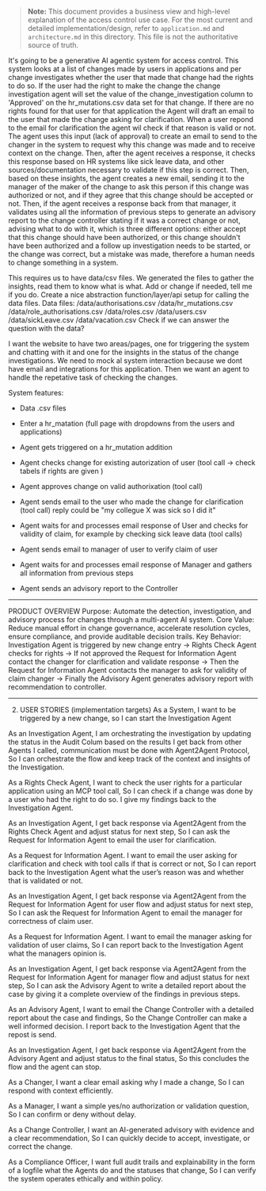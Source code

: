 > **Note:** This document provides a business view and high-level explanation of the access control use case. For the most current and detailed implementation/design, refer to `application.md` and `architecture.md` in this directory. This file is not the authoritative source of truth.

It's going to be a generative AI agentic system for access control. 
This system looks at a list of changes made by users in applications and per change investigates whether the user that made that change had the rights to do so. If the user had the right to make the change the change investigation agent will set the value of the change_investigation column to 'Approved' on the hr_mutations.csv data set for that change. If there are no rights found for that user for that application the Agent will draft an email to the user that made the change asking for clarification.
When a user repond to the email for clarification the agent wil check if that reason is valid or not. The agent uses this input (lack of approval) to create an email to send to the changer in the system to request why this change was made and to receive context on the change. Then, after the agent receives a response, it checks this response based on HR systems like sick leave data, and other sources/documentation necessary to validate if this step is correct.
Then, based on these insights, the agent creates a new email, sending it to the manager of the maker of the change to ask this person if this change was authorized or not, and if they agree that this change should be accepted or not. Then, if the agent receives a response back from that manager, it validates using all the information of previous steps to generate an advisory report to the change controller stating if it was a correct change or not, advising what to do with it, which is three different options: either accept that this change should have been authorized, or this change shouldn't have been authorized and a follow up investigation needs to be started, or the change was correct, but a mistake was made, therefore a human needs to change something in a system.


This requires us to have data/csv files. We generated the files to gather the insights, read them to know what is what. Add or change if needed, tell me if you do. Create a nice abstraction function/layer/api setup for calling the data files.
Data files:
/data/authorisations.csv
/data/hr_mutations.csv
/data/role_authorisations.csv
/data/roles.csv
/data/users.csv
/data/sickLeave.csv
/data/vacation.csv
Check if we can answer the question with the data?

I want the website to have two areas/pages, one for triggering the system and chatting with it and one for the insights in the status of the change investigations. We need to mock al system interaction because we dont have email and integrations for this application. Then we want an agent to handle the repetative task of checking the changes. 

System features:
- Data .csv files

- Enter a hr_matation (full page with dropdowns from the users and applications)
- Agent gets triggered on a hr_mutation addition
- Agent checks change for existing autorization of user (tool call -> check tabels if rights are given )
- Agent approves change on valid authorixation (tool call)
- Agent sends email to the user who made the change for clarification (tool call) reply could be "my collegue X was sick so I did it"
- Agent waits for and processes email response of User and checks for validity of claim, for example by checking sick leave data (tool calls)
- Agent sends email to manager of user to verify claim of user
- Agent waits for and processes email response of Manager and gathers all information from previous steps
- Agent sends an advisory report to the Controller


________________________________________
PRODUCT OVERVIEW
Purpose: Automate the detection, investigation, and advisory process for changes through a multi-agent AI system.
Core Value: Reduce manual effort in change governance, accelerate resolution cycles, ensure compliance, and provide auditable decision trails.
Key Behavior: Investigation Agent is triggered by new change entry → Rights Check Agent checks for rights → If not approved the Request for Information Agent contact the changer for clarification and validate response → Then the Request for Information Agent contacts the manager to ask for validity of claim changer → Finally the Advisory Agent generates advisory report with recommendation to controller.
________________________________________
2. USER STORIES (implementation targets)
As a System,
I want to be triggered by a new change, so I can start the Investigation Agent

As an Investigation Agent,
I am orchestrating the investigation by updating the status in the Audit Colum based on the results I get back from other Agents I called, communication must be done with Agent2Agent Protocol,
So I can orchestrate the flow and keep track of the context and insights of the Investigation.

As a Rights Check Agent,
I want to check the user rights for a particular application using an MCP tool call,
So I can check if a change was done by a user who had the right to do so. I give my findings back to the Investigation Agent.

As an Investigation Agent,
I get back response via Agent2Agent from the Rights Check Agent and adjust status for next step,
So I can ask the Request for Information Agent to email the user for clarification.

As a Request for Information Agent.
I want to email the user asking for clarification and check with tool calls if that is correct or not,
So I can report back to the Investigation Agent what the user’s reason was and whether that is validated or not.

As an Investigation Agent,
I get back response via Agent2Agent from the Request for Information Agent for user flow and adjust status for next step,
So I can ask the Request for Information Agent to email the manager for correctness of claim user.

As a Request for Information Agent.
I want to email the manager asking for validation of user claims,
So I can report back to the Investigation Agent what the managers opinion is.

As an Investigation Agent,
I get back response via Agent2Agent from the Request for Information Agent for manager flow and adjust status for next step,
So I can ask the Advisory Agent to write a detailed report about the case by giving it a complete overview of the findings in previous steps.

As an Advisory Agent,
I want to email the Change Controller with a detailed report about the case and findings,
So the Change Controller can make a well informed decision. I report back to the Investigation Agent that the repost is send.

As an Investigation Agent,
I get back response via Agent2Agent from the Advisory Agent and adjust status to the final status,
So this concludes the flow and the agent can stop.

As a Changer,
I want a clear email asking why I made a change,
So I can respond with context efficiently.

As a Manager,
I want a simple yes/no authorization or validation question,
So I can confirm or deny without delay.

As a Change Controller,
I want an AI-generated advisory with evidence and a clear recommendation,
So I can quickly decide to accept, investigate, or correct the change.

As a Compliance Officer,
I want full audit trails and explainability in the form of a logfile what the Agents do and the statuses that change,
So I can verify the system operates ethically and within policy.
